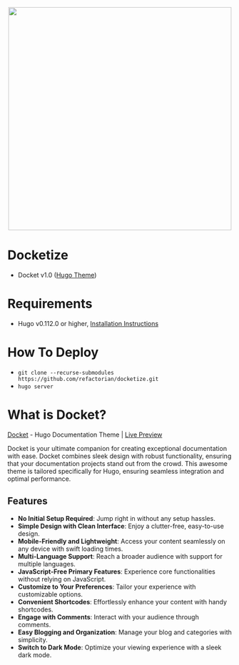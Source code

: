 <p align="center"><img src="https://gohugo.io/images/hugo-logo-wide.svg" width="500"></p>

# Docketize
- Docket v1.0 ([Hugo Theme](https://github.com/refactorian/docket))

# Requirements
- Hugo v0.112.0 or higher, [Installation Instructions](https://gohugo.io/installation/)

# How To Deploy
- `git clone --recurse-submodules https://github.com/refactorian/docketize.git`
- `hugo server`

# What is Docket?
[Docket](https://github.com/refactorian/docket) - Hugo Documentation Theme | [Live Preview](https://refactorian.github.io/docket)

Docket is your ultimate companion for creating exceptional documentation with ease. Docket combines sleek design with robust functionality, ensuring that your documentation projects stand out from the crowd. This awesome theme is tailored specifically for Hugo, ensuring seamless integration and optimal performance.

## Features

- **No Initial Setup Required**: Jump right in without any setup hassles.
- **Simple Design with Clean Interface**: Enjoy a clutter-free, easy-to-use design.
- **Mobile-Friendly and Lightweight**: Access your content seamlessly on any device with swift loading times.
- **Multi-Language Support**: Reach a broader audience with support for multiple languages.
- **JavaScript-Free Primary Features**: Experience core functionalities without relying on JavaScript.
- **Customize to Your Preferences**: Tailor your experience with customizable options.
- **Convenient Shortcodes**: Effortlessly enhance your content with handy shortcodes.
- **Engage with Comments**: Interact with your audience through comments.
- **Easy Blogging and Organization**: Manage your blog and categories with simplicity.
- **Switch to Dark Mode**: Optimize your viewing experience with a sleek dark mode.
